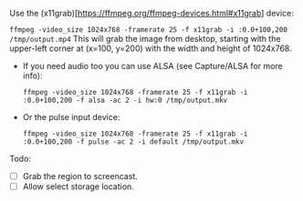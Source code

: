 Use the (x11grab)[https://ffmpeg.org/ffmpeg-devices.html#x11grab] device:

`ffmpeg -video_size 1024x768 -framerate 25 -f x11grab -i :0.0+100,200 /tmp/output.mp4`
This will grab the image from desktop, starting with the upper-left corner at (x=100, y=200) with the width and height of 1024x768.

- If you need audio too you can use ALSA (see Capture/ALSA for more info):

    `ffmpeg -video_size 1024x768 -framerate 25 -f x11grab -i :0.0+100,200 -f alsa -ac 2 -i hw:0 /tmp/output.mkv`
- Or the pulse input device:

    `ffmpeg -video_size 1024x768 -framerate 25 -f x11grab -i :0.0+100,200 -f pulse -ac 2 -i default /tmp/output.mkv`

Todo:
- [ ] Grab the region to screencast.
- [ ] Allow select storage location.
